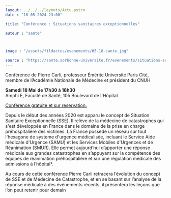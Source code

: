 ```yaml
---
layout: ../../../layouts/Actu.astro
date : "18-05-2024 23:00"

title: "Conférence : Situations sanitaires exceptionnelles"

auteur : "sante"



image : "/assets/fildactus/evenements/05-18-sante.jpg"

source : "https://sante.sorbonne-universite.fr/evenements/situations-sanitaires-exceptionnelles"
---
```


Conférence de Pierre Carli, professeur Émérite Université Paris Cité, membre de l’Académie Nationale de Médecine et président du CNUH

__Samedi 18 Mai de 17h30 à 18h30__  
Amphi E, Faculté de Santé, 105 Boulevard de l'Hôpital

[Conférence gratuite et sur reservation.](https://my.weezevent.com/situations-sanitaires-exceptionnelles-et-medecine-de-catastrophe)

Depuis le début des années 2020 est apparu le concept de Situation Sanitaire Exceptionnelle (SSE). Il relève de la médecine de catastrophes qui s'est développée en France dans le domaine de la prise en charge préhospitalière des victimes. La France possède un réseau sur tout l'hexagone de système d'urgence médicalisée, incluant le Service Aide médicale d'Urgence (SAMU) et les Services Mobiles d'Urgences et de Réanimation (SMUR). Elle permet aujourd’hui d’apporter une réponse médicale aux grandes catastrophes en s’appuyant sur la compétence des équipes de réanimation préhospitalière et sur une régulation médicale des admissions à l’hôpital*.

Au cours de cette conférence Pierre Carli retracera l’évolution du concept de SSE et de Médecine de Catastrophe,  et  en se basant sur l’analyse de la réponse médicale à des événements récents,  il présentera les leçons que l’on peut retenir pour demain
